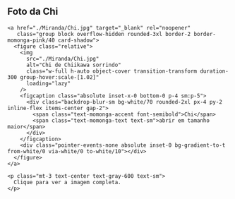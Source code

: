 <!-- Featured Photo Section -->
<section>
  <div class="bg-white p-6 sm:p-8 rounded-3xl card-shadow">
    <h2 class="text-3xl font-bold text-momonga-accent mb-4 border-b-2 border-momonga-pink pb-2">
      Foto da Chi
    </h2>

    <a href="./Miranda/Chi.jpg" target="_blank" rel="noopener"
       class="group block overflow-hidden rounded-3xl border-2 border-momonga-pink/40 card-shadow">
      <figure class="relative">
        <img
          src="./Miranda/Chi.jpg"
          alt="Chi de Chiikawa sorrindo"
          class="w-full h-auto object-cover transition-transform duration-300 group-hover:scale-[1.02]"
          loading="lazy"
        />
        <figcaption class="absolute inset-x-0 bottom-0 p-4 sm:p-5">
          <div class="backdrop-blur-sm bg-white/70 rounded-2xl px-4 py-2 inline-flex items-center gap-2">
            <span class="text-momonga-accent font-semibold">Chi</span>
            <span class="text-momonga-text text-sm">abrir em tamanho maior</span>
          </div>
        </figcaption>
        <div class="pointer-events-none absolute inset-0 bg-gradient-to-t from-white/0 via-white/0 to-white/10"></div>
      </figure>
    </a>

    <p class="mt-3 text-center text-gray-600 text-sm">
      Clique para ver a imagem completa.
    </p>
  </div>
</section>

